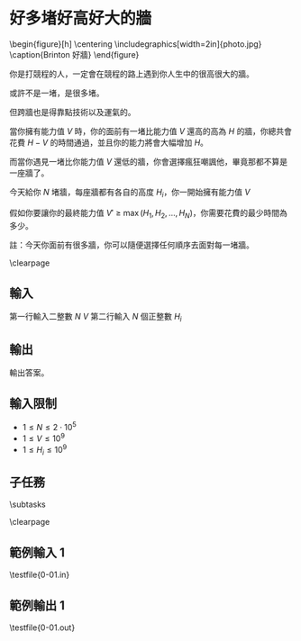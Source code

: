 # 好多堵好高好大的牆

\begin{figure}[h]
\centering
\includegraphics[width=2in]{photo.jpg}
\caption{Brinton 好牆}
\end{figure}

你是打競程的人，一定會在競程的路上遇到你人生中的很高很大的牆。

或許不是一堵，是很多堵。

但跨牆也是得靠點技術以及運氣的。

當你擁有能力值 $V$ 時，你的面前有一堵比能力值 $V$ 還高的高為 $H$ 的牆，你總共會花費 $H-V$ 的時間通過，並且你的能力將會大幅增加 $H$。

而當你遇見一堵比你能力值 $V$ 還低的牆，你會選擇瘋狂嘲諷他，畢竟那都不算是一座牆了。

今天給你 $N$ 堵牆，每座牆都有各自的高度 $H_i$，你一開始擁有能力值 $V$

假如你要讓你的最終能力值 $V'$ $\ge$ $\max{(H_1, H_2, \ldots, H_N)}$，你需要花費的最少時間為多少。

註：今天你面前有很多牆，你可以隨便選擇任何順序去面對每一堵牆。

\clearpage

## 輸入
第一行輸入二整數 $N$ $V$
第二行輸入 $N$ 個正整數 $H_i$

## 輸出
輸出答案。

## 輸入限制
 - $1 \le N \le 2 \cdot 10^5$
 - $1 \le V \le 10^9$
 - $1 \le H_i \le 10^9$

## 子任務
\subtasks

\clearpage

## 範例輸入 1
\testfile{0-01.in}

## 範例輸出 1
\testfile{0-01.out}
